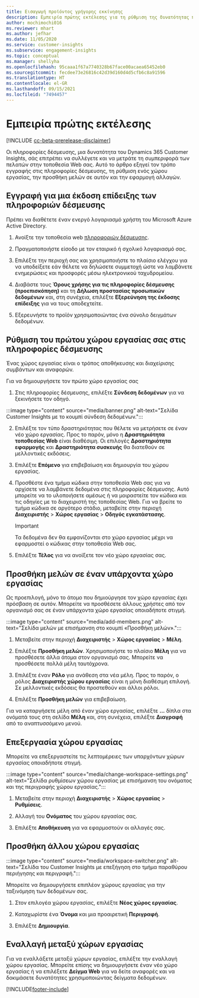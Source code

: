 ```yaml
---
title: Εισαγωγή προϊόντος γρήγορης εκκίνησης
description: Εμπειρία πρώτης εκτέλεσης για τη ρύθμιση της δυνατότητας πληροφοριών δέσμευσης.
author: mochimochi016
ms.reviewer: mhart
ms.author: jefhar
ms.date: 11/05/2020
ms.service: customer-insights
ms.subservice: engagement-insights
ms.topic: conceptual
ms.manager: shellyha
ms.openlocfilehash: 95caaa1f67a7740328b67face00acaea65452eb0
ms.sourcegitcommit: fecdee73e26816c42d39d160d4d5cfb6c8a91596
ms.translationtype: HT
ms.contentlocale: el-GR
ms.lasthandoff: 09/15/2021
ms.locfileid: "7494457"
---
```

# <a name="first-run-experience"></a>Εμπειρία πρώτης εκτέλεσης

[!INCLUDE [cc-beta-prerelease-disclaimer](includes/cc-beta-prerelease-disclaimer.md)]

Οι πληροφορίες δέσμευσης, μια δυνατότητα του Dynamics 365 Customer Insights, σάς επιτρέπει να συλλέγετε και να μετράτε τη συμπεριφορά των πελατών στην τοποθεσία Web σας. Αυτό το άρθρο εξηγεί τον τρόπο εγγραφής στις πληροφορίες δέσμευσης, τη ρύθμιση ενός χώρου εργασίας, την προσθήκη μελών σε αυτόν και την εφαρμογή αλλαγών.

## <a name="sign-up-for-a-demo-of-engagement-insights"></a>Εγγραφή για μια έκδοση επίδειξης των πληροφοριών δέσμευσης

Πρέπει να διαθέτετε έναν ενεργό λογαριασμό χρήστη του Microsoft Azure Active Directory. 

1. Ανοίξτε την τοποθεσία web [πληροφοριών δέσμευσης](https://home.ci.ai.dynamics.com/app/engagement-insights). 

1. Πραγματοποιήστε είσοδο με τον εταιρικό ή σχολικό λογαριασμό σας.

1. Επιλέξτε την περιοχή σας και χρησιμοποιήστε το πλαίσιο ελέγχου για να υποδείξετε εάν θέλετε να δηλώσετε συμμετοχή ώστε να λαμβάνετε ενημερώσεις και προσφορές μέσω ηλεκτρονικού ταχυδρομείου.

1. Διαβάστε τους **Όρους χρήσης για τις πληροφορίες δέσμευσης (προεπισκόπηση)** και τη **Δήλωση προστασίας προσωπικών δεδομένων** και, στη συνέχεια, επιλέξτε **Εξερεύνηση της έκδοσης επίδειξης** για να τους αποδεχτείτε.

1. Εξερευνήστε το προϊόν χρησιμοποιώντας ένα σύνολο δειγμάτων δεδομένων. 

## <a name="set-up-your-first-workspace-in-engagement-insights"></a>Ρύθμιση του πρώτου χώρου εργασίας σας στις πληροφορίες δέσμευσης

Ένας χώρος εργασίας είναι ο τρόπος αποθήκευσης και διαχείρισης συμβάντων και αναφορών.

Για να δημιουργήσετε τον πρώτο χώρο εργασίας σας

1. Στις πληροφορίες δέσμευσης, επιλέξτε **Σύνδεση δεδομένων** για να ξεκινήσετε τον οδηγό. 

:::image type="content" source="media/banner.png" alt-text="Σελίδα Customer Insights με το κουμπί σύνδεση δεδομένων.":::

2. Επιλέξτε τον τύπο δραστηριότητας που θέλετε να μετρήσετε σε έναν νέο χώρο εργασίας. Προς το παρόν, μόνο η **Δραστηριότητα τοποθεσίας Web** είναι διαθέσιμη. Οι επιλογές **Δραστηριότητα εφαρμογής** και **Δραστηριότητα συσκευής** θα διατεθούν σε μελλοντικές εκδόσεις.

1. Επιλέξτε **Επόμενο** για επιβεβαίωση και δημιουργία του χώρου εργασίας.

1. Προσθέστε ένα τμήμα κώδικα στην τοποθεσία Web σας για να αρχίσετε να λαμβάνετε δεδομένα στις πληροφορίες δέσμευσης. Αυτό μπορείτε να το υλοποιήσετε αμέσως ή να μοιραστείτε τον κώδικα και τις οδηγίες με το διαχειριστή της τοποθεσίας Web. Για να βρείτε το τμήμα κώδικα σε αργότερο στάδιο, μεταβείτε στην περιοχή **Διαχειριστής** > **Χώρος εργασίας** > **Οδηγός εγκατάστασης**.

   > [!IMPORTANT]
   > Τα δεδομένα δεν θα εμφανίζονται στο χώρο εργασίας μέχρι να εφαρμοστεί ο κώδικας στην τοποθεσία Web σας.

1. Επιλέξτε **Τέλος** για να ανοίξετε τον νέο χώρο εργασίας σας. 

## <a name="add-members-to-an-existing-workspace"></a>Προσθήκη μελών σε έναν υπάρχοντα χώρο εργασίας

Ως προεπιλογή, μόνο το άτομο που δημιούργησε τον χώρο εργασίας έχει πρόσβαση σε αυτόν. Μπορείτε να προσθέσετε άλλους χρήστες από τον οργανισμό σας σε έναν υπάρχοντα χώρο εργασίας οποιαδήποτε στιγμή.

:::image type="content" source="media/add-members.png" alt-text="Σελίδα μελών με επισήμανση στο κουμπί «Προσθήκη μελών».":::

1. Μεταβείτε στην περιοχή **Διαχειριστής** > **Χώρος εργασίας** > **Μέλη**.

2. Επιλέξτε **Προσθήκη μελών**. Χρησιμοποιήστε το πλαίσιο **Μέλη** για να προσθέσετε άλλα άτομα στον οργανισμό σας. Μπορείτε να προσθέσετε πολλά μέλη ταυτόχρονα.

3. Επιλέξτε έναν **Ρόλο** για ανάθεση στα νέα μέλη. Προς το παρόν, ο ρόλος **Διαχειριστής χώρου εργασίας** είναι η μόνη διαθέσιμη επιλογή. Σε μελλοντικές εκδόσεις θα προστεθούν και άλλοι ρόλοι.

4. Επιλέξτε **Προσθήκη μελών** για επιβεβαίωση.

Για να καταργήσετε μέλη από έναν χώρο εργασίας, επιλέξτε **...** δίπλα στα ονόματά τους στη σελίδα **Μέλη** και, στη συνέχεια, επιλέξτε **Διαγραφή** από το αναπτυσσόμενο μενού.

## <a name="edit-a-workspace"></a>Επεξεργασία χώρου εργασίας

Μπορείτε να επεξεργαστείτε τις λεπτομέρειες των υπαρχόντων χώρων εργασίας οποιαδήποτε στιγμή.

:::image type="content" source="media/change-workspace-settings.png" alt-text="Σελίδα ρυθμίσεων χώρου εργασίας με επισήμανση του ονόματος και της περιγραφής χώρου εργασίας.":::

1. Μεταβείτε στην περιοχή **Διαχειριστής** > **Χώρος εργασίας** > **Ρυθμίσεις**.

1. Αλλαγή του **Ονόματος** του χώρου εργασίας σας.

1. Επιλέξτε **Αποθήκευση** για να εφαρμοστούν οι αλλαγές σας.

## <a name="add-another-new-workspace"></a>Προσθήκη άλλου χώρου εργασίας

:::image type="content" source="media/workspace-switcher.png" alt-text="Σελίδα του Customer Insights με επεξήγηση στο τμήμα παραθύρου περιήγησης και περιγραφή.":::

Μπορείτε να δημιουργήσετε επιπλέον χώρους εργασίας για την ταξινόμηση των δεδομένων σας.

1. Στον επιλογέα χώρου εργασίας, επιλέξτε **Νέος χώρος εργασίας**.

1. Καταχωρίστε ένα **Όνομα** και μια προαιρετική **Περιγραφή**.

1. Επιλέξτε **Δημιουργία**.

## <a name="switch-between-workspaces"></a>Εναλλαγή μεταξύ χώρων εργασίας

Για να εναλλάξετε μεταξύ χώρων εργασίας, επιλέξτε την εναλλαγή χώρου εργασίας. Μπορείτε επίσης να δημιουργήσετε έναν νέο χώρο εργασίας ή να επιλέξετε **Δείγμα Web** για να δείτε αναφορές και να δοκιμάσετε δυνατότητες χρησιμοποιώντας δείγματα δεδομένων. 



[!INCLUDE[footer-include](../includes/footer-banner.md)]